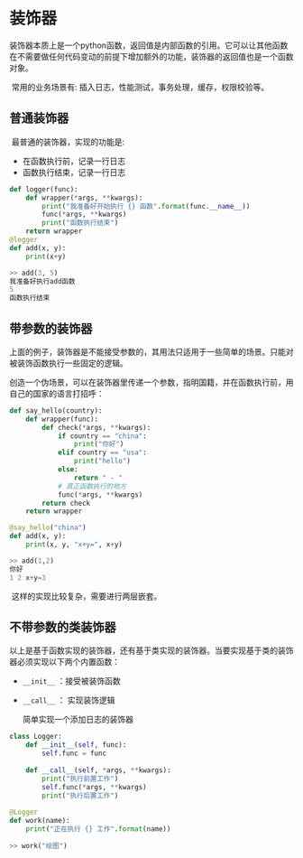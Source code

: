 # 装饰器

​	装饰器本质上是一个python函数，返回值是内部函数的引用。它可以让其他函数在不需要做任何代码变动的前提下增加额外的功能，装饰器的返回值也是一个函数对象。

​	常用的业务场景有: 插入日志，性能测试，事务处理，缓存，权限校验等。

## 普通装饰器

​	最普通的装饰器，实现的功能是:

+ 在函数执行前，记录一行日志
+ 函数执行结束，记录一行日志

```python
def logger(func):
    def wrapper(*args, **kwargs):
        print("我准备好开始执行 {} 函数".format(func.__name__))
        func(*args, **kwargs)
        print("函数执行结束")
    return wrapper
@logger
def add(x, y):
    print(x+y)

>> add(3, 5)
我准备好执行add函数
5
函数执行结束
```

## 带参数的装饰器

​	上面的例子，装饰器是不能接受参数的，其用法只适用于一些简单的场景。只能对被装饰函数执行一些固定的逻辑。

​	创造一个伪场景，可以在装饰器里传递一个参数，指明国籍，并在函数执行前，用自己的国家的语言打招呼：

```python
def say_hello(country):
    def wrapper(func):
        def check(*args, **kwargs):
            if country == "china":
                print("你好")
            elif country == "usa":
                print("hello")
            else:
                return " - "
        	# 真正函数执行的地方
            func(*args, **kwargs)
        return check
    return wrapper

@say_hello("china")
def add(x, y):
    print(x, y, "x+y=", x+y)

>> add(1,2)
你好
1 2 x+y=3 
```

​	这样的实现比较复杂，需要进行两层嵌套。

## 不带参数的类装饰器

​	以上是基于函数实现的装饰器，还有基于类实现的装饰器。当要实现基于类的装饰器必须实现以下两个内置函数：

+ `__init__` ：接受被装饰函数

+ `__call__` ： 实现装饰逻辑 

  简单实现一个添加日志的装饰器

```python
class Logger:
    def __init__(self, func):
        self.func = func
        
    def __call__(self, *args, **kwargs):
        print("执行前置工作")
        self.func(*args, **kwargs)
        print("执行后置工作")
        
@Logger
def work(name):
    print("正在执行 {} 工作".format(name))
    
>> work("绘图")
```













































